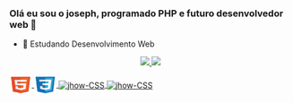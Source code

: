 ### Olá eu sou o joseph, programado PHP e futuro desenvolvedor web   👋

- 🌱 Estudando Desenvolvimento Web

<div align="center">
  <a href="https://github.com/jhow1998">
  <img height="180em" src="https://github-readme-stats.vercel.app/api?username=jhow1998&show_icons=true&theme=darkinclude_all_commits=true&count_private=true"/>
  <img height="180em" src="https://github-readme-stats.vercel.app/api/top-langs/?username=jhow1998&layout=compact&langs_count=7&theme=white"/>
</div>
<div style="display: inline_block"><br>
  <img align="center" alt="jhow-HTML" height="30" width="40" src="https://raw.githubusercontent.com/devicons/devicon/master/icons/html5/html5-original.svg">
  <img align="center" alt="jhow-CSS" height="30" width="40" src="https://raw.githubusercontent.com/devicons/devicon/master/icons/css3/css3-original.svg">
   <img align="center" alt="jhow-CSS" height="30" width="40" src="https://cdn.jsdelivr.net/gh/devicons/devicon/icons/bootstrap/bootstrap-plain-wordmark.svg">
  <img align="center" alt="jhow-CSS" height="35" width="45" src="https://cdn.jsdelivr.net/gh/devicons/devicon/icons/php/php-original.svg">
  
</div>
  
